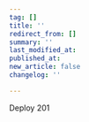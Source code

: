 ```yaml
---
tag: []
title: ''
redirect_from: []
summary: ''
last_modified_at: 
published_at: 
new_article: false
changelog: ''

---
```

Deploy 201